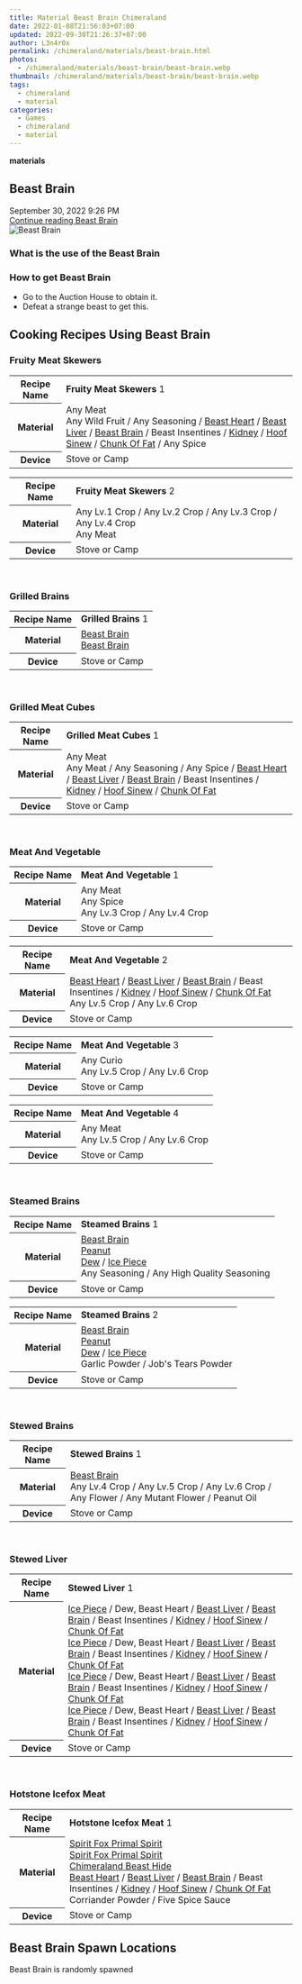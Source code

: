 ```yaml
---
title: Material Beast Brain Chimeraland
date: 2022-01-08T21:56:03+07:00
updated: 2022-09-30T21:26:37+07:00
author: L3n4r0x
permalink: /chimeraland/materials/beast-brain.html
photos:
  - /chimeraland/materials/beast-brain/beast-brain.webp
thumbnail: /chimeraland/materials/beast-brain/beast-brain.webp
tags:
  - chimeraland
  - material
categories:
  - Games
  - chimeraland
  - material
---
```


<section id="bootstrap-wrapper">
  <link
    rel="stylesheet"
    href="https://rawcdn.githack.com/dimaslanjaka/Web-Manajemen/870a349/css/bootstrap-5-3-0-alpha3-wrapper.css"
  />
  <div
    class="row g-0 border rounded overflow-hidden flex-md-row mb-4 shadow-sm position-relative"
  >
    <div class="col p-4 d-flex flex-column position-static">
      <strong class="d-inline-block mb-2 text-success">materials</strong>
      <h2 class="mb-0">Beast Brain</h2>
      <div class="mb-1 text-muted">September 30, 2022 9:26 PM</div>
      <a
        href="/chimeraland/materials/beast-brain.html"
        class="stretched-link d-none text-primary"
        >Continue reading Beast Brain</a
      >
    </div>
    <div class="col-auto d-none d-lg-block">
      <img
        src="/chimeraland/materials/beast-brain/beast-brain.webp"
        alt="Beast Brain"
      />
    </div>
  </div>
  <div class="row">
    <div class="col-lg-6 col-12 mb-2">
      <div class="card bg-dark text-light">
        <div class="card-body">
          <h3 class="card-title">What is the use of the Beast Brain</h3>
          <div class="card-text"><ul></ul></div>
        </div>
      </div>
    </div>
    <div class="col-lg-6 col-12 mb-2">
      <div class="card bg-dark text-light">
        <div class="card-body">
          <h3 class="card-title">How to get Beast Brain</h3>
          <div class="card-text">
            <ul>
              <li>Go to the Auction House to obtain it.</li>
              <li>Defeat a strange beast to get this.</li>
            </ul>
          </div>
        </div>
      </div>
    </div>
    <div class="col-12 mb-2">
      <h2 id="cookable">Cooking Recipes Using Beast Brain</h2>
      <div id="recipe-fruity-meat-skewers">
        <h3 id="item-fruity-meat-skewers">Fruity Meat Skewers</h3>
        <div class="mb-2">
          <table class="table">
            <tr>
              <th>Recipe Name</th>
              <td><b>Fruity Meat Skewers</b> 1</td>
            </tr>
            <tr>
              <th>Material</th>
              <td>
                Any Meat<br />Any Wild Fruit<span> / </span>Any Seasoning<span>
                  / </span
                ><a
                  class="text-decoration-none text-primary"
                  href="/chimeraland/materials/beast-heart.html"
                  >Beast Heart</a
                ><span> / </span
                ><a
                  class="text-decoration-none text-primary"
                  href="/chimeraland/materials/beast-liver.html"
                  >Beast Liver</a
                ><span> / </span
                ><a
                  class="text-decoration-none text-primary"
                  href="/chimeraland/materials/beast-brain.html"
                  >Beast Brain</a
                ><span> / </span>Beast Insentines<span> / </span
                ><a
                  class="text-decoration-none text-primary"
                  href="/chimeraland/materials/kidney.html"
                  >Kidney</a
                ><span> / </span
                ><a
                  class="text-decoration-none text-primary"
                  href="/chimeraland/materials/hoof-sinew.html"
                  >Hoof Sinew</a
                ><span> / </span
                ><a
                  class="text-decoration-none text-primary"
                  href="/chimeraland/materials/chunk-of-fat.html"
                  >Chunk Of Fat</a
                ><span> / </span>Any Spice
              </td>
            </tr>
            <tr>
              <th>Device</th>
              <td>Stove or Camp</td>
            </tr>
          </table>
        </div>
        <div class="mb-2">
          <table class="table">
            <tr>
              <th>Recipe Name</th>
              <td><b>Fruity Meat Skewers</b> 2</td>
            </tr>
            <tr>
              <th>Material</th>
              <td>
                Any Lv.1 Crop<span> / </span>Any Lv.2 Crop<span> / </span>Any
                Lv.3 Crop<span> / </span>Any Lv.4 Crop<br />Any Meat
              </td>
            </tr>
            <tr>
              <th>Device</th>
              <td>Stove or Camp</td>
            </tr>
          </table>
        </div>
      </div>
      <br />
      <div id="recipe-grilled-brains">
        <h3 id="item-grilled-brains">Grilled Brains</h3>
        <div class="mb-2">
          <table class="table">
            <tr>
              <th>Recipe Name</th>
              <td><b>Grilled Brains</b> 1</td>
            </tr>
            <tr>
              <th>Material</th>
              <td>
                <a
                  class="text-decoration-none text-primary"
                  href="/chimeraland/materials/beast-brain.html"
                  >Beast Brain</a
                ><br /><a
                  class="text-decoration-none text-primary"
                  href="/chimeraland/materials/beast-brain.html"
                  >Beast Brain</a
                >
              </td>
            </tr>
            <tr>
              <th>Device</th>
              <td>Stove or Camp</td>
            </tr>
          </table>
        </div>
      </div>
      <br />
      <div id="recipe-grilled-meat-cubes">
        <h3 id="item-grilled-meat-cubes">Grilled Meat Cubes</h3>
        <div class="mb-2">
          <table class="table">
            <tr>
              <th>Recipe Name</th>
              <td><b>Grilled Meat Cubes</b> 1</td>
            </tr>
            <tr>
              <th>Material</th>
              <td>
                Any Meat<br />Any Meat<span> / </span>Any Seasoning<span>
                  / </span
                >Any Spice<span> / </span
                ><a
                  class="text-decoration-none text-primary"
                  href="/chimeraland/materials/beast-heart.html"
                  >Beast Heart</a
                ><span> / </span
                ><a
                  class="text-decoration-none text-primary"
                  href="/chimeraland/materials/beast-liver.html"
                  >Beast Liver</a
                ><span> / </span
                ><a
                  class="text-decoration-none text-primary"
                  href="/chimeraland/materials/beast-brain.html"
                  >Beast Brain</a
                ><span> / </span>Beast Insentines<span> / </span
                ><a
                  class="text-decoration-none text-primary"
                  href="/chimeraland/materials/kidney.html"
                  >Kidney</a
                ><span> / </span
                ><a
                  class="text-decoration-none text-primary"
                  href="/chimeraland/materials/hoof-sinew.html"
                  >Hoof Sinew</a
                ><span> / </span
                ><a
                  class="text-decoration-none text-primary"
                  href="/chimeraland/materials/chunk-of-fat.html"
                  >Chunk Of Fat</a
                >
              </td>
            </tr>
            <tr>
              <th>Device</th>
              <td>Stove or Camp</td>
            </tr>
          </table>
        </div>
      </div>
      <br />
      <div id="recipe-meat-and-vegetable">
        <h3 id="item-meat-and-vegetable">Meat And Vegetable</h3>
        <div class="mb-2">
          <table class="table">
            <tr>
              <th>Recipe Name</th>
              <td><b>Meat And Vegetable</b> 1</td>
            </tr>
            <tr>
              <th>Material</th>
              <td>
                Any Meat<br />Any Spice<br />Any Lv.3 Crop<span> / </span>Any
                Lv.4 Crop
              </td>
            </tr>
            <tr>
              <th>Device</th>
              <td>Stove or Camp</td>
            </tr>
          </table>
        </div>
        <div class="mb-2">
          <table class="table">
            <tr>
              <th>Recipe Name</th>
              <td><b>Meat And Vegetable</b> 2</td>
            </tr>
            <tr>
              <th>Material</th>
              <td>
                <a
                  class="text-decoration-none text-primary"
                  href="/chimeraland/materials/beast-heart.html"
                  >Beast Heart</a
                ><span> / </span
                ><a
                  class="text-decoration-none text-primary"
                  href="/chimeraland/materials/beast-liver.html"
                  >Beast Liver</a
                ><span> / </span
                ><a
                  class="text-decoration-none text-primary"
                  href="/chimeraland/materials/beast-brain.html"
                  >Beast Brain</a
                ><span> / </span>Beast Insentines<span> / </span
                ><a
                  class="text-decoration-none text-primary"
                  href="/chimeraland/materials/kidney.html"
                  >Kidney</a
                ><span> / </span
                ><a
                  class="text-decoration-none text-primary"
                  href="/chimeraland/materials/hoof-sinew.html"
                  >Hoof Sinew</a
                ><span> / </span
                ><a
                  class="text-decoration-none text-primary"
                  href="/chimeraland/materials/chunk-of-fat.html"
                  >Chunk Of Fat</a
                ><br />Any Lv.5 Crop<span> / </span>Any Lv.6 Crop
              </td>
            </tr>
            <tr>
              <th>Device</th>
              <td>Stove or Camp</td>
            </tr>
          </table>
        </div>
        <div class="mb-2">
          <table class="table">
            <tr>
              <th>Recipe Name</th>
              <td><b>Meat And Vegetable</b> 3</td>
            </tr>
            <tr>
              <th>Material</th>
              <td>Any Curio<br />Any Lv.5 Crop<span> / </span>Any Lv.6 Crop</td>
            </tr>
            <tr>
              <th>Device</th>
              <td>Stove or Camp</td>
            </tr>
          </table>
        </div>
        <div class="mb-2">
          <table class="table">
            <tr>
              <th>Recipe Name</th>
              <td><b>Meat And Vegetable</b> 4</td>
            </tr>
            <tr>
              <th>Material</th>
              <td>Any Meat<br />Any Lv.5 Crop<span> / </span>Any Lv.6 Crop</td>
            </tr>
            <tr>
              <th>Device</th>
              <td>Stove or Camp</td>
            </tr>
          </table>
        </div>
      </div>
      <br />
      <div id="recipe-steamed-brains">
        <h3 id="item-steamed-brains">Steamed Brains</h3>
        <div class="mb-2">
          <table class="table">
            <tr>
              <th>Recipe Name</th>
              <td><b>Steamed Brains</b> 1</td>
            </tr>
            <tr>
              <th>Material</th>
              <td>
                <a
                  class="text-decoration-none text-primary"
                  href="/chimeraland/materials/beast-brain.html"
                  >Beast Brain</a
                ><br /><a
                  class="text-decoration-none text-primary"
                  href="/chimeraland/materials/peanut.html"
                  >Peanut</a
                ><br /><a
                  class="text-decoration-none text-primary"
                  href="/chimeraland/materials/dew.html"
                  >Dew</a
                ><span> / </span
                ><a
                  class="text-decoration-none text-primary"
                  href="/chimeraland/materials/ice-piece.html"
                  >Ice Piece</a
                ><br />Any Seasoning<span> / </span>Any High Quality Seasoning
              </td>
            </tr>
            <tr>
              <th>Device</th>
              <td>Stove or Camp</td>
            </tr>
          </table>
        </div>
        <div class="mb-2">
          <table class="table">
            <tr>
              <th>Recipe Name</th>
              <td><b>Steamed Brains</b> 2</td>
            </tr>
            <tr>
              <th>Material</th>
              <td>
                <a
                  class="text-decoration-none text-primary"
                  href="/chimeraland/materials/beast-brain.html"
                  >Beast Brain</a
                ><br /><a
                  class="text-decoration-none text-primary"
                  href="/chimeraland/materials/peanut.html"
                  >Peanut</a
                ><br /><a
                  class="text-decoration-none text-primary"
                  href="/chimeraland/materials/dew.html"
                  >Dew</a
                ><span> / </span
                ><a
                  class="text-decoration-none text-primary"
                  href="/chimeraland/materials/ice-piece.html"
                  >Ice Piece</a
                ><br />Garlic Powder<span> / </span>Job&#x27;s Tears Powder
              </td>
            </tr>
            <tr>
              <th>Device</th>
              <td>Stove or Camp</td>
            </tr>
          </table>
        </div>
      </div>
      <br />
      <div id="recipe-stewed-brains">
        <h3 id="item-stewed-brains">Stewed Brains</h3>
        <div class="mb-2">
          <table class="table">
            <tr>
              <th>Recipe Name</th>
              <td><b>Stewed Brains</b> 1</td>
            </tr>
            <tr>
              <th>Material</th>
              <td>
                <a
                  class="text-decoration-none text-primary"
                  href="/chimeraland/materials/beast-brain.html"
                  >Beast Brain</a
                ><br />Any Lv.4 Crop<span> / </span>Any Lv.5 Crop<span> / </span
                >Any Lv.6 Crop<span> / </span>Any Flower<span> / </span>Any
                Mutant Flower<span> / </span>Peanut Oil
              </td>
            </tr>
            <tr>
              <th>Device</th>
              <td>Stove or Camp</td>
            </tr>
          </table>
        </div>
      </div>
      <br />
      <div id="recipe-stewed-liver">
        <h3 id="item-stewed-liver">Stewed Liver</h3>
        <div class="mb-2">
          <table class="table">
            <tr>
              <th>Recipe Name</th>
              <td><b>Stewed Liver</b> 1</td>
            </tr>
            <tr>
              <th>Material</th>
              <td>
                <a
                  class="text-decoration-none text-primary"
                  href="/chimeraland/materials/ice-piece.html"
                  >Ice Piece</a
                ><span> / </span>Dew, Beast Heart<span> / </span
                ><a
                  class="text-decoration-none text-primary"
                  href="/chimeraland/materials/beast-liver.html"
                  >Beast Liver</a
                ><span> / </span
                ><a
                  class="text-decoration-none text-primary"
                  href="/chimeraland/materials/beast-brain.html"
                  >Beast Brain</a
                ><span> / </span>Beast Insentines<span> / </span
                ><a
                  class="text-decoration-none text-primary"
                  href="/chimeraland/materials/kidney.html"
                  >Kidney</a
                ><span> / </span
                ><a
                  class="text-decoration-none text-primary"
                  href="/chimeraland/materials/hoof-sinew.html"
                  >Hoof Sinew</a
                ><span> / </span
                ><a
                  class="text-decoration-none text-primary"
                  href="/chimeraland/materials/chunk-of-fat.html"
                  >Chunk Of Fat</a
                ><br /><a
                  class="text-decoration-none text-primary"
                  href="/chimeraland/materials/ice-piece.html"
                  >Ice Piece</a
                ><span> / </span>Dew, Beast Heart<span> / </span
                ><a
                  class="text-decoration-none text-primary"
                  href="/chimeraland/materials/beast-liver.html"
                  >Beast Liver</a
                ><span> / </span
                ><a
                  class="text-decoration-none text-primary"
                  href="/chimeraland/materials/beast-brain.html"
                  >Beast Brain</a
                ><span> / </span>Beast Insentines<span> / </span
                ><a
                  class="text-decoration-none text-primary"
                  href="/chimeraland/materials/kidney.html"
                  >Kidney</a
                ><span> / </span
                ><a
                  class="text-decoration-none text-primary"
                  href="/chimeraland/materials/hoof-sinew.html"
                  >Hoof Sinew</a
                ><span> / </span
                ><a
                  class="text-decoration-none text-primary"
                  href="/chimeraland/materials/chunk-of-fat.html"
                  >Chunk Of Fat</a
                ><br /><a
                  class="text-decoration-none text-primary"
                  href="/chimeraland/materials/ice-piece.html"
                  >Ice Piece</a
                ><span> / </span>Dew, Beast Heart<span> / </span
                ><a
                  class="text-decoration-none text-primary"
                  href="/chimeraland/materials/beast-liver.html"
                  >Beast Liver</a
                ><span> / </span
                ><a
                  class="text-decoration-none text-primary"
                  href="/chimeraland/materials/beast-brain.html"
                  >Beast Brain</a
                ><span> / </span>Beast Insentines<span> / </span
                ><a
                  class="text-decoration-none text-primary"
                  href="/chimeraland/materials/kidney.html"
                  >Kidney</a
                ><span> / </span
                ><a
                  class="text-decoration-none text-primary"
                  href="/chimeraland/materials/hoof-sinew.html"
                  >Hoof Sinew</a
                ><span> / </span
                ><a
                  class="text-decoration-none text-primary"
                  href="/chimeraland/materials/chunk-of-fat.html"
                  >Chunk Of Fat</a
                ><br /><a
                  class="text-decoration-none text-primary"
                  href="/chimeraland/materials/ice-piece.html"
                  >Ice Piece</a
                ><span> / </span>Dew, Beast Heart<span> / </span
                ><a
                  class="text-decoration-none text-primary"
                  href="/chimeraland/materials/beast-liver.html"
                  >Beast Liver</a
                ><span> / </span
                ><a
                  class="text-decoration-none text-primary"
                  href="/chimeraland/materials/beast-brain.html"
                  >Beast Brain</a
                ><span> / </span>Beast Insentines<span> / </span
                ><a
                  class="text-decoration-none text-primary"
                  href="/chimeraland/materials/kidney.html"
                  >Kidney</a
                ><span> / </span
                ><a
                  class="text-decoration-none text-primary"
                  href="/chimeraland/materials/hoof-sinew.html"
                  >Hoof Sinew</a
                ><span> / </span
                ><a
                  class="text-decoration-none text-primary"
                  href="/chimeraland/materials/chunk-of-fat.html"
                  >Chunk Of Fat</a
                >
              </td>
            </tr>
            <tr>
              <th>Device</th>
              <td>Stove or Camp</td>
            </tr>
          </table>
        </div>
      </div>
      <br />
      <div id="recipe-hotstone-icefox-meat">
        <h3 id="item-hotstone-icefox-meat">Hotstone Icefox Meat</h3>
        <div class="mb-2">
          <table class="table">
            <tr>
              <th>Recipe Name</th>
              <td><b>Hotstone Icefox Meat</b> 1</td>
            </tr>
            <tr>
              <th>Material</th>
              <td>
                <a
                  class="text-decoration-none text-primary"
                  href="/chimeraland/materials/spirit-fox-primal-spirit.html"
                  >Spirit Fox Primal Spirit</a
                ><br /><a
                  class="text-decoration-none text-primary"
                  href="/chimeraland/materials/spirit-fox-primal-spirit.html"
                  >Spirit Fox Primal Spirit</a
                ><br /><a
                  class="text-decoration-none text-primary"
                  href="/chimeraland/materials/chimeraland-beast-hide.html"
                  >Chimeraland Beast Hide</a
                ><br /><a
                  class="text-decoration-none text-primary"
                  href="/chimeraland/materials/beast-heart.html"
                  >Beast Heart</a
                ><span> / </span
                ><a
                  class="text-decoration-none text-primary"
                  href="/chimeraland/materials/beast-liver.html"
                  >Beast Liver</a
                ><span> / </span
                ><a
                  class="text-decoration-none text-primary"
                  href="/chimeraland/materials/beast-brain.html"
                  >Beast Brain</a
                ><span> / </span>Beast Insentines<span> / </span
                ><a
                  class="text-decoration-none text-primary"
                  href="/chimeraland/materials/kidney.html"
                  >Kidney</a
                ><span> / </span
                ><a
                  class="text-decoration-none text-primary"
                  href="/chimeraland/materials/hoof-sinew.html"
                  >Hoof Sinew</a
                ><span> / </span
                ><a
                  class="text-decoration-none text-primary"
                  href="/chimeraland/materials/chunk-of-fat.html"
                  >Chunk Of Fat</a
                ><br />Corriander Powder<span> / </span>Five Spice Sauce
              </td>
            </tr>
            <tr>
              <th>Device</th>
              <td>Stove or Camp</td>
            </tr>
          </table>
        </div>
      </div>
    </div>
    <div class="col-12 mb-2">
      <h2>Beast Brain Spawn Locations</h2>
      <p>Beast Brain is randomly spawned</p>
    </div>
  </div>
</section>